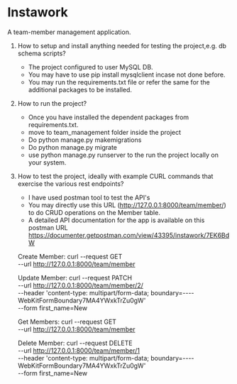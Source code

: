 # Instawork
A ​team-member ​management application.

1. How ​to ​setup ​and ​install ​anything ​needed ​for ​testing ​the ​project, ​e.g. ​db ​schema ​scripts?
     - The project configured to user MySQL DB.
     - You may have to use pip install mysqlclient incase not done before.
     - You may run the requirements.txt file or refer the same for the additional packages to be installed.

2. How ​to ​run ​the ​project?     
    - Once you have installed the dependent packages from requirements.txt.
    - move to team_management folder inside the project
    - Do python manage.py makemigrations
    - Do python manage.py migrate
    - use python manage.py runserver to the run the project locally on your system.
     
3. How ​to ​test ​the ​project, ​ideally ​with ​example ​CURL ​commands ​that ​exercise ​the ​various rest ​endpoints?    
    - I have used postman tool to test the API's
    - You may directly use this URL (http://127.0.0.1:8000/team/member/) to do CRUD operations on the Member table.
    - A detailed API documentation for the app is available on this postman URL https://documenter.getpostman.com/view/43395/instawork/7EK6BdW

    Create Member:
    curl --request GET \
      --url http://127.0.0.1:8000/team/member
  
    Update Member:
    curl --request PATCH \
      --url http://127.0.0.1:8000/team/member/2/ \
      --header 'content-type: multipart/form-data; boundary=----WebKitFormBoundary7MA4YWxkTrZu0gW' \
      --form first_name=New
  
    Get Members:
    curl --request GET \
      --url http://127.0.0.1:8000/team/member
  
    Delete Member:
    curl --request DELETE \
      --url http://127.0.0.1:8000/team/member/1 \
      --header 'content-type: multipart/form-data; boundary=----WebKitFormBoundary7MA4YWxkTrZu0gW' \
      --form first_name=New  
